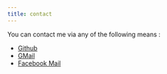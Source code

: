 ```yaml
---
title: contact
---		
```

You can contact me via any of the following means :
* [Github](http://github.com/captn3m0)
* [GMail](mailto:capt.n3m0@gmail.com)
* [Facebook Mail](mailto:capt.n3m0@facebook.com)
